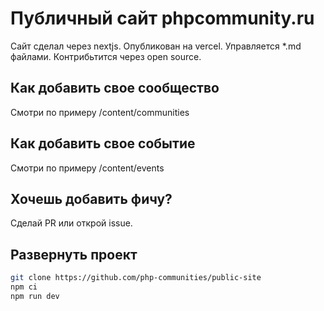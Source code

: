 # Публичный сайт phpcommunity.ru

Сайт сделал через nextjs. Опубликован на vercel.
Управляется *.md файлами. Контрибьтится через open source.

## Как добавить свое сообщество
Смотри по примеру /content/communities

## Как добавить свое событие
Смотри по примеру /content/events

## Хочешь добавить фичу?
Сделай PR или открой issue. 

## Развернуть проект
```sh
git clone https://github.com/php-communities/public-site
npm ci
npm run dev
```

